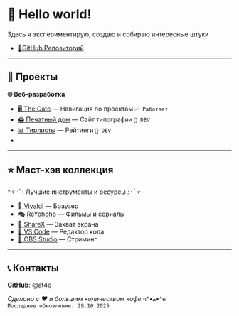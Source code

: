 # 👋 Hello world!

Здесь я экспериментирую, создаю и собираю интересные штуки
- [📁GitHub Репозиторий](https://github.com/at4e/at4e.github.io)
---

## 📂 Проекты

**🌐 Веб-разработка**
- [🖥️ The Gate](https://at4e.github.io/gate.html) — Навигация по проектам `✅ Работает`
- [🖨️ Печатный дом](https://at4e.github.io/pechatdom/index.html) — Сайт типографии `🚧 DEV`
- [📊 Тирлисты](https://at4e.github.io/tier-list-editor/anime/index.html) — Рейтинги `🚧 DEV`
- 
---

## ⭐ Маст-хэв коллекция

*✧･ﾟ: Лучшие инструменты и ресурсы *:･ﾟ✧*

- [🔮 Vivaldi](https://vivaldi.com/ru/) — Браузер
- [🎭 ReYohoho](https://reyohoho.github.io/reyohoho/) — Фильмы и сериалы
- [📸 ShareX](https://getsharex.com) — Захват экрана
- [💫 VS Code](https://code.visualstudio.com) — Редактор кода
- [🎥 OBS Studio](https://obsproject.com) — Стриминг

---

## 📞 Контакты

**GitHub**: [@at4e](https://github.com/at4e)

*Сделано с ❤️ и большим количеством кофе* ฅ^•ﻌ•^ฅ  
`Последнее обновление: 29.10.2025`
